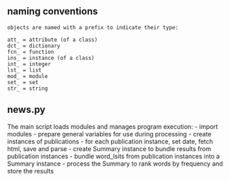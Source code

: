 naming conventions
------------------

    objects are named with a prefix to indicate their type:

    att_ = attribute (of a class)
    dct_ = dictionary
    fcn_ = function
    ins_ = instance (of a class)
    int_ = integer
    lst_ = list
    mod_ = module
    set_ = set
    str_ = string

news.py
-------

The main script loads modules and manages program execution:
    - import modules
    - prepare general variables for use during processing
    - create instances of publications
    - for each publication instance, set date, fetch html, save and parse
    - create Summary instance to bundle results from publication instances
    - bundle word_lsits from publication instances into a Summary instance
    - process the Summary to rank words by frequency and store the results
